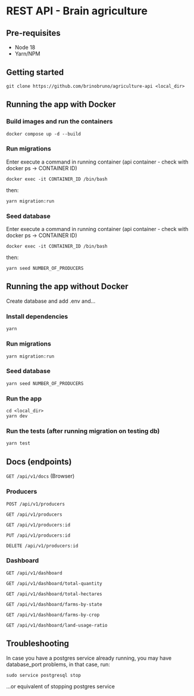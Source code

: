 # REST API - Brain agriculture

## Pre-requisites
- Node 18
- Yarn/NPM

## Getting started

    git clone https://github.com/brinobruno/agriculture-api <local_dir>

## Running the app with Docker
### Build images and run the containers

    docker compose up -d --build

### Run migrations
Enter execute a command in running container (api container - check with docker ps -> CONTAINER ID)

    docker exec -it CONTAINER_ID /bin/bash

then:

    yarn migration:run

### Seed database
Enter execute a command in running container (api container - check with docker ps -> CONTAINER ID)

    docker exec -it CONTAINER_ID /bin/bash

then:

    yarn seed NUMBER_OF_PRODUCERS

## Running the app without Docker
Create database and add .env and...

### Install dependencies
    yarn

### Run migrations
    yarn migration:run

### Seed database
    yarn seed NUMBER_OF_PRODUCERS

### Run the app
    cd <local_dir>
    yarn dev

### Run the tests (after running migration on testing db)
    yarn test

## Docs (endpoints)
`GET /api/v1/docs` (Browser)

### Producers
`POST /api/v1/producers`

`GET /api/v1/producers`

`GET /api/v1/producers:id`

`PUT /api/v1/producers:id`

`DELETE /api/v1/producers:id`

### Dashboard
`GET /api/v1/dashboard`

`GET /api/v1/dashboard/total-quantity`

`GET /api/v1/dashboard/total-hectares`

`GET /api/v1/dashboard/farms-by-state`

`GET /api/v1/dashboard/farms-by-crop`

`GET /api/v1/dashboard/land-usage-ratio`

## Troubleshooting
In case you have a postgres service already running, you may have database_port problems, in that case, run:

    sudo service postgresql stop

...or equivalent of stopping postgres service